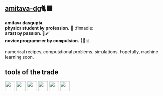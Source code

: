 ## [amitava-dg](https://github.com/amitava-dg)🐈‍⬛
<b>amitava dasgupta.</b> <br>
<b>physics student by profession.</b> 🌌 :finnadie: <br>
<b>artist by passion.</b> 🎨🖌️ <br>
<b>novice programmer by compulsion.</b> 👨‍💻📊 <br>

numerical recipes. computational problems. simulations. hopefully, machine learning soon.

## tools of the trade
<img height="32" width="32" src="https://cdn.simpleicons.org/python/3776ab" /> <img height="32" width="32" src="https://cdn.simpleicons.org/spyderide/ff0000" /> <img height="32" width="32" src="https://cdn.simpleicons.org/jupyter/f37626" /> <img height="32" width="32" src="https://cdn.simpleicons.org/numpy/013243" /> <img height="32" width="32" src="https://cdn.simpleicons.org/scipy/8caae6" /> <img height="32" width="32" src="https://cdn.simpleicons.org/fortran/734f96" />
